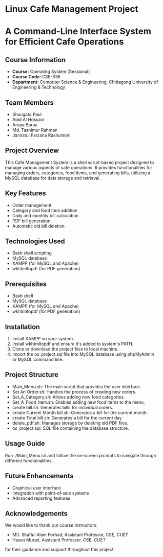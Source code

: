 # Linux Cafe Management Project
# A Command-Line Interface System for Efficient Cafe Operations

## Course Information
- **Course:** Operating System (Sessional)
- **Course Code:** CSE-336
- **Department:** Computer Science & Engineering, Chittagong University of Engineering & Technology

## Team Members
- Shougata Paul 
- Abid Al Hossain
- Arupa Barua 
- Md. Tasnimur Rahman 
- Jannatul Farzana Rashumoni 


## Project Overview
This Cafe Management System is a shell script-based project designed to manage various aspects of cafe operations. It provides functionalities for managing orders, categories, food items, and generating bills, utilizing a MySQL database for data storage and retrieval.

## Key Features
- Order management
- Category and food item addition
- Daily and monthly bill calculation
- PDF bill generation
- Automatic old bill deletion

## Technologies Used
- Bash shell scripting
- MySQL database
- XAMPP (for MySQL and Apache)
- wkhtmltopdf (for PDF generation)

## Prerequisites
- Bash shell
- MySQL database
- XAMPP (for MySQL and Apache)
- wkhtmltopdf (for PDF generation)

## Installation
1. Install XAMPP on your system.
2. Install wkhtmltopdf and ensure it's added to system's PATH.
3. Clone or download the project files to local machine.
4. Import the os_project.sql file into MySQL database using phpMyAdmin or MySQL command line.

## Project Structure
- Main_Menu.sh: The main script that provides the user interface.
- Set An Order.sh: Handles the process of creating new orders.
- Set_A_Category.sh: Allows adding new food categories.
- Set_A_Food_Item.sh: Enables adding new food items to the menu.
- create bill.sh: Generates bills for individual orders.
- create Current Month bill.sh: Generates a bill for the current month.
- create Total bill.sh: Generates a bill for the current day.
- delete_pdf.sh: Manages storage by deleting old PDF files.
- os_project.sql: SQL file containing the database structure.

## Usage Guide
Run ./Main_Menu.sh and follow the on-screen prompts to navigate through different functionalities.

## Future Enhancements
- Graphical user interface
- Integration with point-of-sale systems
- Advanced reporting features

## Acknowledgements
We would like to thank our course instructors:
- MD. Shafiul Alam Forhad, Assistant Professor, CSE, CUET
- Hasan Murad, Assistant Professor, CSE, CUET

for their guidance and support throughout this project.
